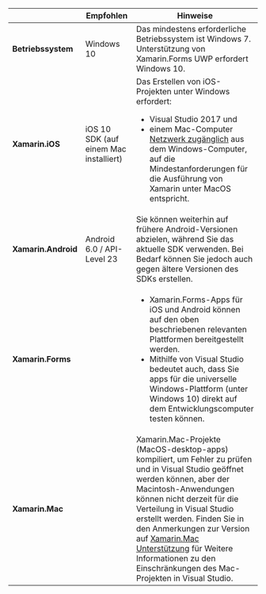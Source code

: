 ||Empfohlen|Hinweise|
|---|---|---|
|**Betriebssystem**|Windows 10|Das mindestens erforderliche Betriebssystem ist Windows 7. Unterstützung von Xamarin.Forms UWP erfordert Windows 10.
|**Xamarin.iOS**|iOS 10 SDK (auf einem Mac installiert)|Das Erstellen von iOS-Projekten unter Windows erfordert:<ul><li>Visual Studio 2017 und</li><li>einem Mac-Computer <a href="~/ios/get-started/installation/windows/connecting-to-mac/index.md">Netzwerk zugänglich</a> aus dem Windows-Computer, auf die Mindestanforderungen für die Ausführung von Xamarin unter MacOS entspricht.</li></ul>|
|**Xamarin.Android**|Android 6.0 / API-Level 23|Sie können weiterhin auf frühere Android-Versionen abzielen, während Sie das aktuelle SDK verwenden. Bei Bedarf können Sie jedoch auch gegen ältere Versionen des SDKs erstellen.|
|**Xamarin.Forms**||<ul><li>Xamarin.Forms-Apps für iOS und Android können auf den oben beschriebenen relevanten Plattformen bereitgestellt werden.</li><li>Mithilfe von Visual Studio bedeutet auch, dass Sie apps für die universelle Windows-Plattform (unter Windows 10) direkt auf dem Entwicklungscomputer testen können.</li></ul>|
|**Xamarin.Mac**||Xamarin.Mac-Projekte (MacOS-desktop-apps) kompiliert, um Fehler zu prüfen und in Visual Studio geöffnet werden können, aber der Macintosh-Anwendungen können nicht derzeit für die Verteilung in Visual Studio erstellt werden. Finden Sie in den Anmerkungen zur Version auf <a href="https://developer.xamarin.com/releases/vs/xamarin.vs_4/xamarin.vs_4.2/#Xamarin.Mac_minimum_support.">Xamarin.Mac Unterstützung</a> für Weitere Informationen zu den Einschränkungen des Mac-Projekten in Visual Studio.|
